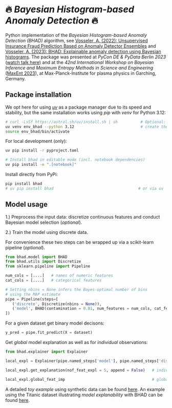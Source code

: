 # 🔥 *Bayesian Histogram-based Anomaly Detection* 🔥

Python implementation of the *Bayesian Histogram-based Anomaly Detection (BHAD)* algorithm, see [Vosseler, A. (2022): Unsupervised Insurance Fraud Prediction Based on Anomaly Detector Ensembles](https://www.researchgate.net/publication/361463552_Unsupervised_Insurance_Fraud_Prediction_Based_on_Anomaly_Detector_Ensembles) and [Vosseler, A. (2023): BHAD: Explainable anomaly detection using Bayesian histograms](https://www.researchgate.net/publication/364265660_BHAD_Explainable_anomaly_detection_using_Bayesian_histograms). The package was presented at *PyCon DE & PyData Berlin 2023* ([watch talk here](https://www.youtube.com/watch?v=_8zfgPTD-d8&list=PLGVZCDnMOq0peDguAzds7kVmBr8avp46K&index=8)) and at the *42nd International Workshop on Bayesian Inference and Maximum Entropy Methods in Science and Engineering* ([MaxEnt 2023](https://www.mdpi.com/2673-9984/9/1/1)), at Max-Planck-Institute for plasma physics in Garching, Germany. 

## Package installation

We opt here for using [*uv*](https://github.com/astral-sh/uv) as a package manager due to its speed and stability, but the same installation works using *pip* with *venv* for Python 3.12: 
```bash
# curl -LsSf https://astral.sh/uv/install.sh | sh          # Optional: install uv for the first time
uv venv env_bhad --python 3.12                             # create the usual virtual environment
source env_bhad/bin/activate
```

For local development (only):
```bash
uv pip install -r pyproject.toml  

# Install bhad in editable mode (incl. notebook dependencies)
uv pip install -e ".[notebook]"
```

Install directly from PyPi:
```bash
pip install bhad                                       
# uv pip install bhad                                     # or via uv
```


## Model usage

1.) Preprocess the input data: discretize continuous features and conduct Bayesian model selection (*optional*).

2.) Train the model using discrete data.

For convenience these two steps can be wrapped up via a scikit-learn pipeline (*optional*). 

```python
from bhad.model import BHAD
from bhad.utils import Discretize
from sklearn.pipeline import Pipeline

num_cols = [....]   # names of numeric features
cat_cols = [....]   # categorical features

# Setting nbins = None infers the Bayes-optimal number of bins 
# using the MAP estimate
pipe = Pipeline(steps=[
   ('discrete', Discretize(nbins = None)),   
   ('model', BHAD(contamination = 0.01, num_features = num_cols, cat_features = cat_cols))
])
```

For a given dataset get binary model decisons:

```python
y_pred = pipe.fit_predict(X = dataset)        
```

Get *global* model explanation as well as for *individual* observations:

```python
from bhad.explainer import Explainer

local_expl = Explainer(pipe.named_steps['model'], pipe.named_steps['discrete']).fit()

local_expl.get_explanation(nof_feat_expl = 5, append = False)   # individual explanations

local_expl.global_feat_imp                                      # global explanation
```

A detailed *toy example* using synthetic data can be found [here](https://github.com/AVoss84/bhad/blob/main/src/notebooks/Toy_Example.ipynb). An example using the Titanic dataset illustrating *model explanability* with BHAD can be found [here](https://github.com/AVoss84/bhad/blob/main/src/notebooks/Titanic_Example.ipynb).
